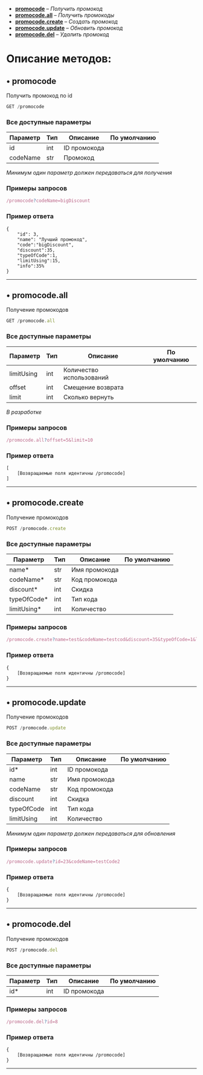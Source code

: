 - [**promocode**](#-promocode) – *Получить промокод*
- [**promocode.all**](#-promocodeall) – *Получить промокоды*
- [**promocode.create**](#-promocodecreate) – *Создать промокод*
- [**promocode.update**](#-promocodeupdate) – *Обновить промокод*
- [**promocode.del**](#-promocodedel) – *Удалить промокод*

# Описание методов: 

## • promocode
Получить промокод по id
```js
GET /promocode
```

### Все доступные параметры
Параметр | Тип | Описание | По умолчанию
-- | -- | -- | --
id | int | ID промокода
codeName | str | Промокод

*Минимум один параметр должен передаваться для получения*

### Примеры запросов
```js
/promocode?codeName=bigDiscount
```

### Пример ответа
```
{
    "id": 3,
    "name": "Лучший промокод",
    "code":"bigDiscount",
    "discount":35,
    "typeOfCode":1,
    "limitUsing":15,
    "info":35%
}
```
***



## • promocode.all
Получение промокодов
```js
GET /promocode.all
```

### Все доступные параметры
Параметр | Тип | Описание | По умолчанию
-- | -- | -- | --
limitUsing | int | Количество использований
offset | int | Смещение возврата 
limit | int | Сколько вернуть

*В разработке*

### Примеры запросов
```js
/promocode.all?offset=5&limit=10
```

### Пример ответа
```
[
    [Возвращаемые поля идентичны /promocode]
]
```
***



## • promocode.create
Получение промокодов
```js
POST /promocode.create
```

### Все доступные параметры
Параметр | Тип | Описание | По умолчанию
-- | -- | -- | --
name* | str | Имя промокода 
codeName* | str | Код промокода
discount* | int | Скидка
typeOfCode* | int | Тип кода
limitUsing* | int | Количество

### Примеры запросов
```js
/promocode.create?name=test&codeName=testcod&discount=35&typeOfCode=1&limitUsing=100
```

### Пример ответа
```
{
    [Возвращаемые поля идентичны /promocode]
}
```
***



## • promocode.update
Получение промокодов
```js
POST /promocode.update
```

### Все доступные параметры
Параметр | Тип | Описание | По умолчанию
-- | -- | -- | --
id* | int | ID промокода
name | str | Имя промокода
codeName | str | Код промокода
discount | int | Скидка
typeOfCode | int | Тип кода
limitUsing | int | Количество

*Минимум один параметр должен передаваться для обновления*

### Примеры запросов
```js
/promocode.update?id=23&codeName=testCode2
```

### Пример ответа
```
{
    [Возвращаемые поля идентичны /promocode]
}
```
***



## • promocode.del
Получение промокодов
```js
POST /promocode.del
```

### Все доступные параметры
Параметр | Тип | Описание | По умолчанию
-- | -- | -- | --
id* | int | ID промокода

### Примеры запросов
```js
/promocode.del?id=8
```

### Пример ответа
```
{
    [Возвращаемые поля идентичны /promocode]
}
```
***